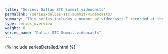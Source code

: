 ```yaml
---
title: "Series: Dallas STC Summit videocasts"
permalink: /series-dallas-stc-summit-videocasts/
summary: "This series includes a number of videocasts I recorded at the Dallas STC Summit several years ago."
type: series_overview
weight: 6
series_name: "Dallas STC Summit videocasts"
---
```



{% include seriesDetailed.html %}
